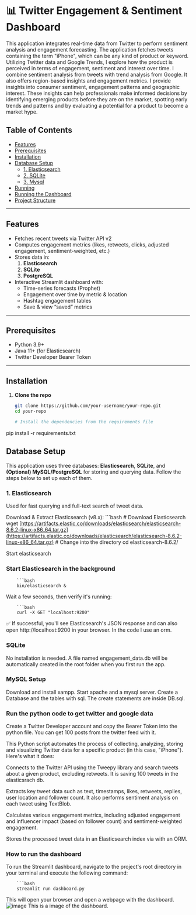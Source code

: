 # 📊 Twitter Engagement & Sentiment Dashboard

This application integrates real-time data from Twitter to perform sentiment analysis and engagement forecasting. The application fetches tweets containing the term "iPhone", which can be any kind of product or keyword. Utilizing Twitter data and Google Trends, I explore how the product is perceived in terms of engagement, sentiment and interest over time. I combine sentiment analysis from tweets with trend analysis from Google. It also offers region-based insights and engagement metrics. I provide insights into consumer sentiment, engagement patterns and geographic interest. These insights can help professionals make informed decisions by identifying emerging products before they are on the market, spotting early trends and patterns and by evaluating a potential for a product to become a market hype. 

## Table of Contents

- [Features](#features)  
- [Prerequisites](#prerequisites)  
- [Installation](#installation)  
- [Database Setup](#database-setup)  
  - [1. Elasticsearch](#1-elasticsearch)  
  - [2. SQLite](#2-sqlite)  
  - [3. Mysql](#3mysql)  
- [Running](#running)  
- [Running the Dashboard](#running-the-dashboard)  
- [Project Structure](#project-structure)  


---

## Features

- Fetches recent tweets via Twitter API v2  
- Computes engagement metrics (likes, retweets, clicks, adjusted engagement, sentiment-weighted, etc.)  
- Stores data in:
  1. **Elasticsearch** 
  2. **SQLite** 
  3. **PostgreSQL** 
- Interactive Streamlit dashboard with:
  - Time-series forecasts (Prophet)
  - Engagement over time by metric & location
  - Hashtag engagement tables
  - Save & view “saved” metrics

---

## Prerequisites

- Python 3.9+  
- Java 11+ (for Elasticsearch)  
- Twitter Developer Bearer Token  

---

## Installation

1. **Clone the repo**  
   ```bash
   git clone https://github.com/your-username/your-repo.git
   cd your-repo

   # Install the dependencies from the requirements file
pip install -r requirements.txt


## Database Setup

This application uses three databases: **Elasticsearch**, **SQLite**, and **(Optional) MySQL/PostgreSQL** for storing and querying data. Follow the steps below to set up each of them.



### 1. Elasticsearch
Used for fast querying and full-text search of tweet data.

Download & Extract Elasticsearch (v8.x):
      ```bash
      # Download Elasticsearch
      wget [https://artifacts.elastic.co/downloads/elasticsearch/elasticsearch-8.6.2-linux-x86_64.tar.gz](https://artifacts.elastic.co/downloads/elasticsearch/elasticsearch-8.6.2-linux-x86_64.tar.gz)
      # Change into the directory
      cd elasticsearch-8.6.2/

Start elasticsearch

### Start Elasticsearch in the background
        ```bash
        bin/elasticsearch &

Wait a few seconds, then verify it's running:

        ```bash
        curl -X GET "localhost:9200"
        
✅ If successful, you'll see Elasticsearch's JSON response and can also open http://localhost:9200 in your browser. In the code I use an orm.


### SQLite
No installation is needed. A file named engagement_data.db will be automatically created in the root folder when you first run the app.

### MySQL Setup 
Download and install xampp. Start apache and a mysql server.
Create a Database and the tables with sql. The create statements are inside DB.sql.

### Run the python code to get twitter and google data

Create a Twitter Developer account and copy the Bearer Token into the python file. You can get 100 posts from the twitter feed with it.

This Python script automates the process of collecting, analyzing, storing and visualizing Twitter data for a specific product (in this case, "iPhone"). Here's what it does:

Connects to the Twitter API using the Tweepy library and search tweets about a given product, excluding retweets. It is saving 100 tweets in the elasticsrach db.

Extracts key tweet data such as text, timestamps, likes, retweets, replies, user location and follower count. It also performs sentiment analysis on each tweet using TextBlob.

Calculates various engagement metrics, including adjusted engagement and influencer impact (based on follower count) and sentiment-weighted engagement.

Stores the processed tweet data in an Elasticsearch index via with an ORM.



### How to run the dashboard

To run the Streamlit dashboard, navigate to the project's root directory in your terminal and execute the following command:

        ```bash
        streamlit run dashboard.py

This will open your browser and open a webpage with the dashboard.
![image](https://github.com/user-attachments/assets/1777210c-79a5-4032-a229-8c9669b172cf)
This is a image of the dashboard.
